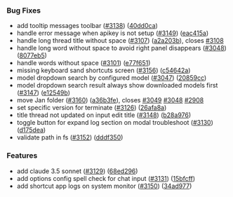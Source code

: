 ### Bug Fixes

* add tooltip messages toolbar ([#3138](https://github.com/janhq/jan/issues/3138)) ([40dd0ca](https://github.com/janhq/jan/commit/40dd0caaac98952f7a1d92e760c5960478ee7966))
* handle error message when apikey is not setup ([#3149](https://github.com/janhq/jan/issues/3149)) ([eac415a](https://github.com/janhq/jan/commit/eac415aeca2a8033abc1dae6af82dc71bd48e5ea))
* handle long thread title without space ([#3107](https://github.com/janhq/jan/issues/3107)) ([a2a203b](https://github.com/janhq/jan/commit/a2a203b40ddb4cd304514061d3101fc7cc2a00ea)), closes [#3108](https://github.com/janhq/jan/issues/3108)
* handle long word without space to avoid right panel disappears ([#3048](https://github.com/janhq/jan/issues/3048)) ([8077eb5](https://github.com/janhq/jan/commit/8077eb5cf662f84c854f44c4a58e8cebbb1cf4a4))
* handle words without space ([#3101](https://github.com/janhq/jan/issues/3101)) ([e77f651](https://github.com/janhq/jan/commit/e77f651273edaa0706d60013a632299662387c10))
* missing keyboard sand shortcuts screen ([#3156](https://github.com/janhq/jan/issues/3156)) ([c54642a](https://github.com/janhq/jan/commit/c54642a00f13a86a9bd502854de85c12a22819ec))
* model dropdown search by configured model ([#3047](https://github.com/janhq/jan/issues/3047)) ([20859cc](https://github.com/janhq/jan/commit/20859ccb9d21549d6ff62715ed2a7e1ea423be72))
* model dropdown search result always show downloaded models first ([#3147](https://github.com/janhq/jan/issues/3147)) ([e12549b](https://github.com/janhq/jan/commit/e12549b9b8617bc46b5788ee73320d6b353f3763))
* move Jan folder ([#3160](https://github.com/janhq/jan/issues/3160)) ([a36b3fe](https://github.com/janhq/jan/commit/a36b3fee2482de1ac01c035a42c1218ae7d5371f)), closes [#3049](https://github.com/janhq/jan/issues/3049) [#3048](https://github.com/janhq/jan/issues/3048) [#2908](https://github.com/janhq/jan/issues/2908)
* set specific version for terminate ([#3126](https://github.com/janhq/jan/issues/3126)) ([26afa8a](https://github.com/janhq/jan/commit/26afa8acd4457bb91660dd118c9aa08c03469fab))
* title thread not updated on input edit title ([#3148](https://github.com/janhq/jan/issues/3148)) ([b28a976](https://github.com/janhq/jan/commit/b28a9766b91f24658412c5a1a7484bc43605ce48))
* toggle button for expand log section on modal troubleshoot ([#3130](https://github.com/janhq/jan/issues/3130)) ([d175dea](https://github.com/janhq/jan/commit/d175dea05a9dce32e9f3cf0f55eca5fe88dde390))
* validate path in fs ([#3152](https://github.com/janhq/jan/issues/3152)) ([dddf350](https://github.com/janhq/jan/commit/dddf3500ec604f851536b0e460db334133f10064))


### Features

* add claude 3.5 sonnet ([#3129](https://github.com/janhq/jan/issues/3129)) ([68ed296](https://github.com/janhq/jan/commit/68ed29625833ad3896a10325c64834a4330d349f))
* add options config spell check for chat input ([#3131](https://github.com/janhq/jan/issues/3131)) ([15bfcff](https://github.com/janhq/jan/commit/15bfcff4403d6645c3b8948d142d7dcff7973034))
* add shortcut app logs on system monitor ([#3150](https://github.com/janhq/jan/issues/3150)) ([34ad977](https://github.com/janhq/jan/commit/34ad977c261e9254438a9ea4b0fa2e4029912613))
